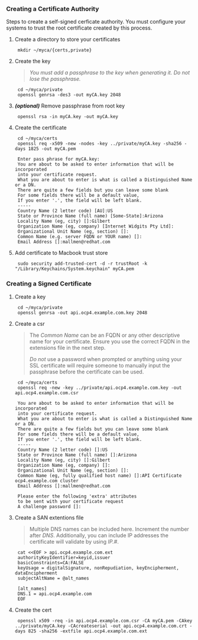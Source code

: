 ### Creating a Certificate Authority
Steps to create a self-signed cerficate authority.  You must configure your systems to trust the root certificate created by this process.

1. Create a directory to store your certificates

        mkdir ~/myca/{certs,private}

1. Create the key

    > *You must add a passphrase to the key when generating it.  Do not lose the passphrase.*

        cd ~/myca/private
        openssl genrsa -des3 -out myCA.key 2048

1. __*(optional)*__ Remove passphrase from root key

        openssl rsa -in myCA.key -out myCA.key

1. Create the certificate

        cd ~/myca/certs
        openssl req -x509 -new -nodes -key ../private/myCA.key -sha256 -days 1825 -out myCA.pem

        Enter pass phrase for myCA.key:
        You are about to be asked to enter information that will be incorporated
        into your certificate request.
        What you are about to enter is what is called a Distinguished Name or a DN.
        There are quite a few fields but you can leave some blank
        For some fields there will be a default value,
        If you enter '.', the field will be left blank.
        -----
        Country Name (2 letter code) [AU]:US
        State or Province Name (full name) [Some-State]:Arizona
        Locality Name (eg, city) []:Gilbert
        Organization Name (eg, company) [Internet Widgits Pty Ltd]:
        Organizational Unit Name (eg, section) []:
        Common Name (e.g. server FQDN or YOUR name) []:
        Email Address []:mallmen@redhat.com

1. Add certificate to Macbook trust store

        sudo security add-trusted-cert -d -r trustRoot -k "/Library/Keychains/System.keychain" myCA.pem



### Creating a Signed Certificate

1. Create a key

        cd ~/myca/private
        openssl genrsa -out api.ocp4.example.com.key 2048

1. Create a csr

    > The *Common Name* can be an FQDN or any other descriptive name for your certificate.  Ensure you use the correct FQDN in the extensions file in the next step.  
    >
    >*Do not* use a password when prompted or anything using your SSL certificate will require someone to manually input the passphrase before the certificate can be used.

        cd ~/myca/certs
        openssl req -new -key ../private/api.ocp4.example.com.key -out api.ocp4.example.com.csr

        You are about to be asked to enter information that will be incorporated
        into your certificate request.
        What you are about to enter is what is called a Distinguished Name or a DN.
        There are quite a few fields but you can leave some blank
        For some fields there will be a default value,
        If you enter '.', the field will be left blank.
        -----
        Country Name (2 letter code) []:US
        State or Province Name (full name) []:Arizona
        Locality Name (eg, city) []:Gilbert
        Organization Name (eg, company) []:
        Organizational Unit Name (eg, section) []:
        Common Name (eg, fully qualified host name) []:API Certificate ocp4.example.com cluster
        Email Address []:mallmen@redhat.com

        Please enter the following 'extra' attributes
        to be sent with your certificate request
        A challenge password []:

1. Create a SAN extentions file

    > Multiple DNS names can be included here.  Increment the number after _DNS_.  Additionally, you can include IP addresses the certificate will validate by using _IP.#_.

        cat <<EOF > api.ocp4.example.com.ext
        authorityKeyIdentifier=keyid,issuer
        basicConstraints=CA:FALSE
        keyUsage = digitalSignature, nonRepudiation, keyEncipherment, dataEncipherment
        subjectAltName = @alt_names

        [alt_names]
        DNS.1 = api.ocp4.example.com
        EOF

1. Create the cert

        openssl x509 -req -in api.ocp4.example.com.csr -CA myCA.pem -CAkey ../private/myCA.key -CAcreateserial -out api.ocp4.example.com.crt -days 825 -sha256 -extfile api.ocp4.example.com.ext
